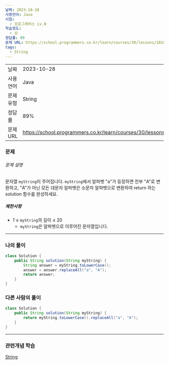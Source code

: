 ```yaml
---
날짜: 2023-10-28
사용언어: Java
시험:
  - 프로그래머스 Lv.0
학습정도:
  - 상
정답률: 89
문제 URL: https://school.programmers.co.kr/learn/courses/30/lessons/181874
tags:
  - String
---
```

|           |                                                                  |
| --------- | ---------------------------------------------------------------- |
| 날짜      | 2023-10-28                                                       |
| 사용 언어 | Java                                                             |
| 문제 유형 | String                                                           |
| 정답률    | 89%                                                              |
| 문제 URL  | https://school.programmers.co.kr/learn/courses/30/lessons/181874 |

### 문제

###### 문제 설명

문자열 `myString`이 주어집니다. `myString`에서 알파벳 "a"가 등장하면 전부 "A"로 변환하고, "A"가 아닌 모든 대문자 알파벳은 소문자 알파벳으로 변환하여 return 하는 solution 함수를 완성하세요.

##### 제한사항

- 1 ≤ `myString`의 길이 ≤ 20
    - `myString`은 알파벳으로 이루어진 문자열입니다.

---

### 나의 풀이

```java
class Solution {
    public String solution(String myString) {
        String answer = myString.toLowerCase();
        answer = answer.replaceAll("a", "A");
        return answer;
    }
}
```

### 다른 사람의 풀이

```java
class Solution {
    public String solution(String myString) {
        return myString.toLowerCase().replaceAll("a", "A");
    }
}
```

---
### 관련개념 학습

[String](Summary/String.md)